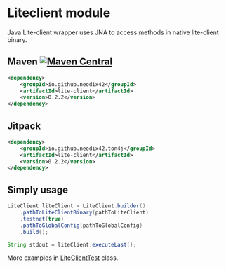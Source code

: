 # Liteclient module

Java Lite-client wrapper uses JNA to access methods in native lite-client binary.

## Maven [![Maven Central][maven-central-svg]][maven-central]

```xml
<dependency>
    <groupId>io.github.neodix42</groupId>
    <artifactId>lite-client</artifactId>
    <version>0.2.2</version>
</dependency>
```

## Jitpack

```xml
<dependency>
    <groupId>io.github.neodix42.ton4j</groupId>
    <artifactId>lite-client</artifactId>
    <version>0.2.2</version>
</dependency>
```

## Simply usage

```java
LiteClient liteClient = LiteClient.builder()
    .pathToLiteClientBinary(pathToLiteClient)
    .testnet(true)
    .pathToGlobalConfig(pathToGlobalConfig)
    .build();

String stdout = liteClient.executeLast();

```

More examples in [LiteClientTest](../liteclient/src/test/java/org/ton/java/liteclient/LiteClientTest.java) class.


[maven-central-svg]: https://img.shields.io/maven-central/v/io.github.neodix42/tonlib

[maven-central]: https://mvnrepository.com/artifact/io.github.neodix42/tonlib

[ton-svg]: https://img.shields.io/badge/Based%20on-TON-blue

[ton]: https://ton.org